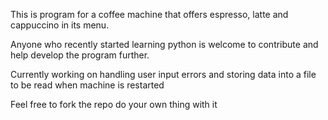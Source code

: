 This is program for a coffee machine that offers espresso, latte and cappuccino in its menu. 

Anyone who recently started learning python is welcome to contribute and help develop the program further. 

Currently working on handling user input errors and storing data into a file to be read when machine is restarted

Feel free to fork the repo do your own thing with it
